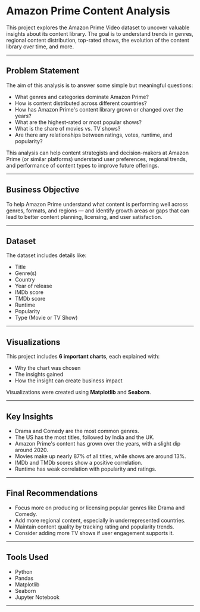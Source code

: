 
#  Amazon Prime Content Analysis

This project explores the Amazon Prime Video dataset to uncover valuable insights about its content library. The goal is to understand trends in genres, regional content distribution, top-rated shows, the evolution of the content library over time, and more.

---

##  Problem Statement

The aim of this analysis is to answer some simple but meaningful questions:

- What genres and categories dominate Amazon Prime?
- How is content distributed across different countries?
- How has Amazon Prime's content library grown or changed over the years?
- What are the highest-rated or most popular shows?
- What is the share of movies vs. TV shows?
- Are there any relationships between ratings, votes, runtime, and popularity?

This analysis can help content strategists and decision-makers at Amazon Prime (or similar platforms) understand user preferences, regional trends, and performance of content types to improve future offerings.

---

##  Business Objective

To help Amazon Prime understand what content is performing well across genres, formats, and regions — and identify growth areas or gaps that can lead to better content planning, licensing, and user satisfaction.

---

##  Dataset

The dataset includes details like:

- Title  
- Genre(s)  
- Country  
- Year of release  
- IMDb score  
- TMDb score  
- Runtime  
- Popularity  
- Type (Movie or TV Show)  

---

##  Visualizations

This project includes **6 important charts**, each explained with:

-  Why the chart was chosen  
-  The insights gained  
-  How the insight can create business impact  

Visualizations were created using **Matplotlib** and **Seaborn**.

---

##  Key Insights

-  Drama and Comedy are the most common genres.  
-  The US has the most titles, followed by India and the UK.  
-  Amazon Prime's content has grown over the years, with a slight dip around 2020.  
-  Movies make up nearly 87% of all titles, while shows are around 13%.  
-  IMDb and TMDb scores show a positive correlation.  
-  Runtime has weak correlation with popularity and ratings.  

---

##  Final Recommendations

- Focus more on producing or licensing popular genres like Drama and Comedy.  
- Add more regional content, especially in underrepresented countries.  
- Maintain content quality by tracking rating and popularity trends.  
- Consider adding more TV shows if user engagement supports it.  

---

##  Tools Used

- Python  
- Pandas   
- Matplotlib   
- Seaborn   
- Jupyter Notebook   

---





